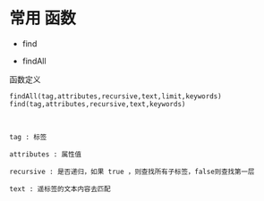 # 常用 函数

* find

* findAll



函数定义

```
findAll(tag,attributes,recursive,text,limit,keywords)
find(tag,attributes,recursive,text,keywords)



tag : 标签

attributes : 属性值

recursive : 是否递归，如果 true ，则查找所有子标签，false则查找第一层

text : 遥标签的文本内容去匹配

```

